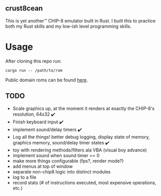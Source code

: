 ## crust8cean

This is yet another™ CHIP-8 emulator built in Rust. I built this to practice both my Rust skills and my low-ish level programming skills. 

# Usage

After cloning this repo run:
```
cargo run -- /path/to/rom
```

Public domain roms can be found [here](https://github.com/dmatlack/chip8/tree/master/roms/games).

## TODO
- Scale graphics up, at the moment it renders at exactly the CHIP-8's resolution, 64x32 ✔️
- Finish keyboard input ✔️
- implement sound/delay timers ✔️
- Log all the things! better debug logging, display state of memory, graphics memory, sound/delay timer states ✔️
- toy with rendering methods/filters ala VBA (visual boy advance)
- implement sound when sound timer == 0
- make more things configurable (fps?, render mode?)
- add menus at top of window
- separate non-chip8 logic into distinct modules
- log to a file
- record stats (# of instructions executed, most expensive operations, etc.)
